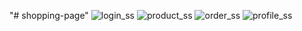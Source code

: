 "# shopping-page" 
![login_ss](https://github.com/user-attachments/assets/7fad81ab-a857-4f7f-9a62-e11875426ec8)
![product_ss](https://github.com/user-attachments/assets/96471fd8-3163-4a18-9284-a9b05bd3192d)
![order_ss](https://github.com/user-attachments/assets/4eab189f-c687-429d-90da-79c758952e68)
![profile_ss](https://github.com/user-attachments/assets/7006fa5d-ed6c-442e-a034-43c142eeabe5)
